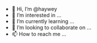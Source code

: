 - 👋 Hi, I’m @haywey
- 👀 I’m interested in ...
- 🌱 I’m currently learning ...
- 💞️ I’m looking to collaborate on ...
- 📫 How to reach me ...

<!---
haywey/haywey is a ✨ special ✨ repository because its `README.md` (this file) appears on your GitHub profile.
You can click the Preview link to take a look at your changes.
--->
